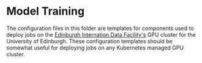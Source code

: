 # Model Training

The configuration files in this folder are templates for components used to deploy jobs on the [Edinburgh Internation Data Facility's](https://edinburgh-international-data-facility.ed.ac.uk/) GPU cluster for the University of Edinburgh. These configuration templates should be somewhat useful for deploying jobs on any Kubernetes managed GPU cluster.
